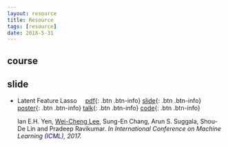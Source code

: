 ```yaml
---
layout: resource
title: Resource
tags: [resource]
date: 2018-5-31
---
```

## course

## slide

*  <span style="color:navy,font-size:30px">Latent Feature Lasso</span>&nbsp;&nbsp;&nbsp;&nbsp;&nbsp;[pdf](http://www.cs.cmu.edu/~eyan/publication/LatentFeatureLasso.pdf){: .btn .btn-info}
        [slide](http://www.cs.cmu.edu/~eyan/publication/LFLassoSlide.pdf){: .btn .btn-info}
        [poster](http://www.cs.cmu.edu/~eyan/publication/LFLassoPoster.pdf){: .btn .btn-info}
        [talk](https://www.dropbox.com/s/ulz420uvym4huac/LFM_ICML_Tak.mp4){: .btn .btn-info}
        [code](http://www.cs.cmu.edu/~eyan/code/ConvexBMF.zip){: .btn .btn-info}

     Ian E.H. Yen, <u>Wei-Cheng Lee</u>, Sung-En Chang, Arun S. Suggala, Shou-De Lin and Pradeep Ravikumar.
     <I>In International Conference on Machine Learning <span style="color:navy">(ICML)</span>, 2017.</I>    

